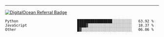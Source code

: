 ---
[![DigitalOcean Referral Badge](https://web-platforms.sfo2.digitaloceanspaces.com/WWW/Badge%203.svg)](https://www.digitalocean.com/?refcode=37fa54d82492&utm_campaign=Referral_Invite&utm_medium=Referral_Program&utm_source=badge)

<!--START_SECTION:waka-->

```text
Python                           ████████████████░░░░░░░░░   63.92 %
JavaScript                       ████▓░░░░░░░░░░░░░░░░░░░░   18.37 %
Other                            █▓░░░░░░░░░░░░░░░░░░░░░░░   06.06 %
```

<!--END_SECTION:waka-->


[linkedin]: https://www.linkedin.com/in/mohamed-elh/

